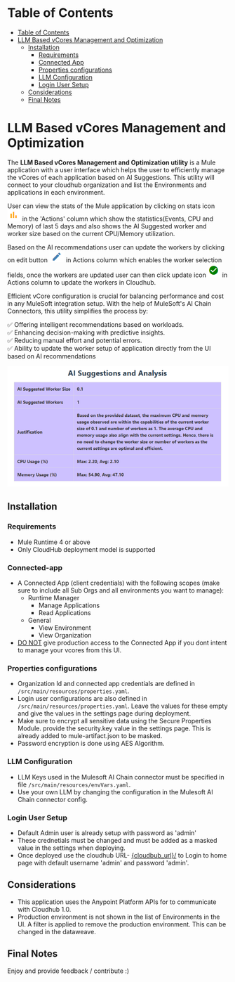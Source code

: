 Table of Contents
=================

   * [Table of Contents](#table-of-contents)
   * [LLM Based vCores Management and Optimization](#llm-based-vcores-management-and-optimization)
      * [Installation](#installation)
         * [Requirements](#requirements)
         * [Connected App](#connected-app)
         * [Properties configurations](#properties-configurations)
         * [LLM Configuration](#llm-configuration)
         * [Login User Setup](#login-user-setup)
      * [Considerations](#considerations)
      * [Final Notes](#final-notes)

# LLM Based vCores Management and Optimization
The **LLM Based vCores Management and Optimization utility** is a Mule application with a user interface which helps the user to efficiently manage the vCores of each application based on AI Suggestions. This utility will connect to your cloudhub organization and list the Environments and applications in each environment.

User can view the stats of the Mule application by clicking on stats icon ![Alt text](readme-assets\image-1.png) in the 'Actions' column which show the statistics(Events, CPU and Memory) of last 5 days and also shows the AI Suggested worker and worker size based on the current CPU/Memory utilization.

Based on the AI recommendations user can update the workers by clicking on edit button ![Alt text](readme-assets\image.png) in Actions column which enables the worker selection fields, once the workers are updated user can then click update icon ![Alt text](readme-assets\image-2.png) in Actions column to update the workers in Cloudhub.

Efficient vCore configuration is crucial for balancing performance and cost in any MuleSoft integration setup. With the help of MuleSoft's AI Chain Connectors, this utility simplifies the process by:

✅ Offering intelligent recommendations based on workloads.\
✅ Enhancing decision-making with predictive insights.\
✅ Reducing manual effort and potential errors.\
✅ Ability to update the worker setup of application directly from the UI based on AI recommendations

![Alt text](readme-assets\image-3.png)

## Installation

### Requirements
- Mule Runtime 4 or above
- Only CloudHub deployment model is supported

### Connected-app
  - A Connected App (client credentials) with the following scopes (make sure to include all Sub Orgs and all environments you want to manage):
    - Runtime Manager
      - Manage Applications
      - Read Applications
    - General
      - View Environment
      - View Organization
  - <u>DO NOT</u> give production access to the Connected App if you dont intent to manage your vcores from this UI.

### Properties configurations

- Organization Id and connected app credentials are defined in `/src/main/resources/properties.yaml`.
- Login user configurations are also defined in `/src/main/resources/properties.yaml`. Leave the values for these empty and give the values in the settings page during deployment.
- Make sure to encrypt all sensitive data using the Secure Properties Module. provide the security.key value in the settings page. This is already added to mule-artifact.json to be masked.
- Password encryption is done using AES Algorithm.

### LLM Configuration

- LLM Keys used in the Mulesoft AI Chain connector must be specified in file `/src/main/resources/envVars.yaml`.
- Use your own LLM by changing the configuration in the Mulesoft AI Chain connector config.

### Login User Setup
  - Default Admin user is already setup with password as 'admin'
  - These crednetials must be changed and must be added as a masked value in the settings when deploying. 
  - Once deployed use the cloudhub URL- <u>{cloudbub_url}/</u> to Login to home page with default username 'admin' and password 'admin'.


## Considerations

- This application uses the Anypoint Platform APIs for to communicate with Cloudhub 1.0.
- Production environment is not shown in the list of Environments in the UI. A filter is applied to remove the production environment. This can be changed in the dataweave.

## Final Notes
Enjoy and provide feedback / contribute :)



